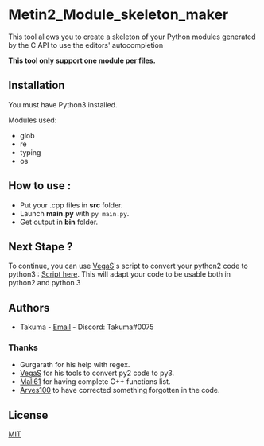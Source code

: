 # Metin2_Module_skeleton_maker

This tool allows you to create a skeleton of your Python modules generated by the C API to use the editors'
autocompletion

**This tool only support one module per files.**

## Installation

You must have Python3 installed.

Modules used:

* glob
* re
* typing
* os

## How to use :

* Put your .cpp files in **src** folder.
* Launch **main.py** with `py main.py`.
* Get output in **bin** folder.

## Next Stape ?
To continue, you can use [VegaS](https://github.com/Vegas007/)'s script to convert your python2 code to python3 : [Script here](https://github.com/Vegas007/Python-Code-Translator-2-to-3). 
This will adapt your code to be usable both in python2 and python 3

## Authors

* Takuma - [Email](mailto:work.takuma@gmail.com) - Discord: Takuma#0075

### Thanks

* Gurgarath for his help with regex.
* [VegaS](https://github.com/Vegas007) for his tools to convert py2 code to py3.
* [Mali61](https://github.com/blackdragonx61) for having complete C++ functions list.
* [Arves100](https://github.com/arves100) to have corrected something forgotten in the code.

## License

[MIT](LICENSE)
